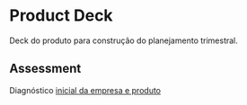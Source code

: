 # Product Deck
Deck do produto para construção do planejamento trimestral.


## Assessment

Diagnóstico [inicial da empresa e produto](produto-reativo-assessment.md)
